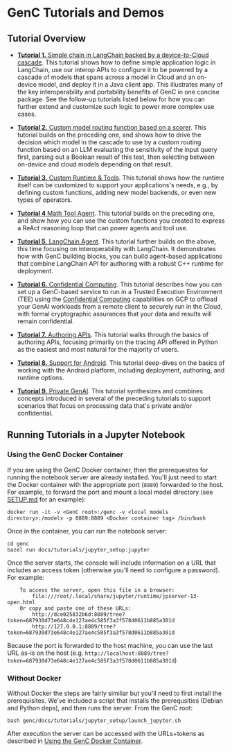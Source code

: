 # GenC Tutorials and Demos

## Tutorial Overview

*   [**Tutorial 1.** Simple chain in LangChain backed by a device-to-Cloud cascade](tutorial_1_simple_cascade.ipynb).
    This tutorial shows how to define simple application logic in LangChain, use
    our interop APIs to configure it to be powered by a cascade of models that
    spans across a model in Cloud and an on-device model, and deploy
    it in a Java client app. This illustrates many of the key
    interoperability and portability benefits of GenC in one concise package.
    See the follow-up tutorials listed below for how you can further extend and
    customize such logic to power more complex use cases.

*   [**Tutorial 2.** Custom model routing function based on a scorer](tutorial_2_custom_routing.ipynb).
    This tutorial builds on the preceding one, and shows how to drive the
    decision which model in the cascade to use by a custom routing function
    based on an LLM evaluating the sensitivity of the input query first,
    parsing out a Boolean result of this test, then selecting between on-device
    and cloud models depending on that result.

*   [**Tutorial 3.** Custom Runtime & Tools](tutorial_3_custom_runtime.ipynb).
    This tutorial shows how the runtime itself can be customized to support
    your applications's needs, e.g., by defining custom functions, adding new
    model backends, or even new types of operators.

*   [**Tutorial 4** Math Tool Agent](tutorial_4_math_tool_agent.ipynb).
    This tutorial builds on the preceding one, and show how you can use the
    custom functions you created to express a ReAct reasoning loop that can
    power agents and tool use.

*   [**Tutorial 5.** LangChain Agent](tutorial_5_langchain_agent.ipynb).
    This tutorial further builds on the above, this time focusing on
    interoperability with LangChain. It demonstrates how with GenC building
    blocks, you can build agent-based applications that combine LangChain API
    for authoring with a robust C++ runtime for deployment.

*   [**Tutorial 6.** Confidential Computing](tutorial_6_confidential_computing.ipynb).
    This tutorial describes how you can set up a GenC-based service to run in
    a Trusted Execution Environment (TEE) using the
    [Confidential Computing](https://cloud.google.com/security/products/confidential-computing)
    capabilities on GCP to offload your GenAI workloads from
    a remote client to securely run in the Cloud, with formal cryptographic
    assurances that your data and results will remain confidential.

*   [**Tutorial 7.** Authoring APIs](tutorial_7_authoring.ipynb).
    This tutorial walks through the basics of authoring APIs, focusing primarily
    on the tracing API offered in Python as the easiest and most natural for the
    majority of users.

*   [**Tutorial 8.** Support for Android](tutorial_8_android.ipynb).
    This tutorial deep-dives on the basics of working with the Android platform,
    including deployment, authoring, and runtime options.

*   [**Tutorial 9.** Private GenAI](tutorial_9_private_genai.ipynb).
    This tutorial synthesizes and combines concepts introduced in several of
    the preceding tutorials to support scenarios that focus on processing data
    that's private and/or confidential.

## Running Tutorials in a Jupyter Notebook
### Using the GenC Docker Container
If you are using the GenC Docker container, then the prerequesites for running
the notebook server are already installed. You'll just need to start the Docker
container with the appropriate port (`8889`) forwarded to the host. For example,
to forward the port and mount a local model directory (see
[SETUP.md](https://github.com/google/genc/tree/master/SETUP.md) for an
example):

```
docker run -it -v <GenC root>:/genc -v <local models directory>:/models -p 8889:8889 <Docker container tag> /bin/bash
```

Once in the container, you can run the notebook server:

```
cd genc
bazel run docs/tutorials/jupyter_setup:jupyter
```

Once the server starts, the console will include information on a URL that
includes an access token (otherwise you'll need to configure a password).
For example:

```
    To access the server, open this file in a browser:
        file:///root/.local/share/jupyter/runtime/jpserver-13-open.html
    Or copy and paste one of these URLs:
        http://dce025832b6d:8889/tree?token=687930d73e648c4e127ae4c585f3a3f578d0611b885a301d
        http://127.0.0.1:8889/tree?token=687930d73e648c4e127ae4c585f3a3f578d0611b885a301d
```

Because the port is forwarded to the host machine, you can use the last URL
as-is on the host (e.g.
`http://localhost:8889/tree?token=687930d73e648c4e127ae4c585f3a3f578d0611b885a301d`)

### Without Docker
Without Docker the steps are fairly similiar but you'll need to first install
the prerequisites. We've included a script that installs the prerequsities
(Debian and Python deps), and then runs the server. From the GenC root:

```
bash genc/docs/tutorials/jupyter_setup/launch_jupyter.sh
```

After execution the server can be accessed with the URLs+tokens as described in
[Using the GenC Docker Container](#using-the-genc-docker-container).

